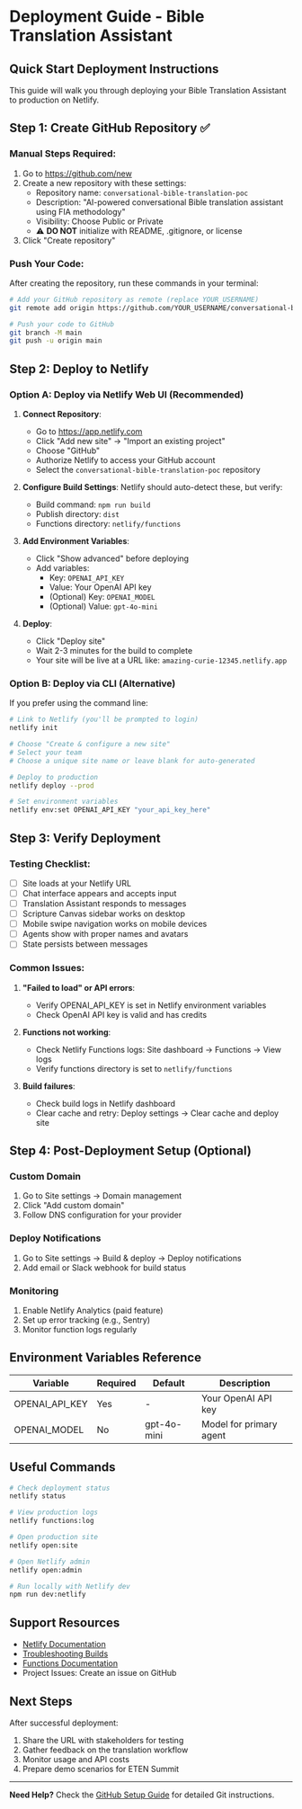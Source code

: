 # Deployment Guide - Bible Translation Assistant

## Quick Start Deployment Instructions

This guide will walk you through deploying your Bible Translation Assistant to production on Netlify.

## Step 1: Create GitHub Repository ✅

### Manual Steps Required:

1. Go to https://github.com/new
2. Create a new repository with these settings:
   - Repository name: `conversational-bible-translation-poc`
   - Description: "AI-powered conversational Bible translation assistant using FIA methodology"
   - Visibility: Choose Public or Private
   - ⚠️ **DO NOT** initialize with README, .gitignore, or license
3. Click "Create repository"

### Push Your Code:

After creating the repository, run these commands in your terminal:

```bash
# Add your GitHub repository as remote (replace YOUR_USERNAME)
git remote add origin https://github.com/YOUR_USERNAME/conversational-bible-translation-poc.git

# Push your code to GitHub
git branch -M main
git push -u origin main
```

## Step 2: Deploy to Netlify

### Option A: Deploy via Netlify Web UI (Recommended)

1. **Connect Repository**:

   - Go to https://app.netlify.com
   - Click "Add new site" → "Import an existing project"
   - Choose "GitHub"
   - Authorize Netlify to access your GitHub account
   - Select the `conversational-bible-translation-poc` repository

2. **Configure Build Settings**:
   Netlify should auto-detect these, but verify:

   - Build command: `npm run build`
   - Publish directory: `dist`
   - Functions directory: `netlify/functions`

3. **Add Environment Variables**:

   - Click "Show advanced" before deploying
   - Add variables:
     - Key: `OPENAI_API_KEY`
     - Value: Your OpenAI API key
     - (Optional) Key: `OPENAI_MODEL`
     - (Optional) Value: `gpt-4o-mini`

4. **Deploy**:
   - Click "Deploy site"
   - Wait 2-3 minutes for the build to complete
   - Your site will be live at a URL like: `amazing-curie-12345.netlify.app`

### Option B: Deploy via CLI (Alternative)

If you prefer using the command line:

```bash
# Link to Netlify (you'll be prompted to login)
netlify init

# Choose "Create & configure a new site"
# Select your team
# Choose a unique site name or leave blank for auto-generated

# Deploy to production
netlify deploy --prod

# Set environment variables
netlify env:set OPENAI_API_KEY "your_api_key_here"
```

## Step 3: Verify Deployment

### Testing Checklist:

- [ ] Site loads at your Netlify URL
- [ ] Chat interface appears and accepts input
- [ ] Translation Assistant responds to messages
- [ ] Scripture Canvas sidebar works on desktop
- [ ] Mobile swipe navigation works on mobile devices
- [ ] Agents show with proper names and avatars
- [ ] State persists between messages

### Common Issues:

1. **"Failed to load" or API errors**:

   - Verify OPENAI_API_KEY is set in Netlify environment variables
   - Check OpenAI API key is valid and has credits

2. **Functions not working**:

   - Check Netlify Functions logs: Site dashboard → Functions → View logs
   - Verify functions directory is set to `netlify/functions`

3. **Build failures**:
   - Check build logs in Netlify dashboard
   - Clear cache and retry: Deploy settings → Clear cache and deploy site

## Step 4: Post-Deployment Setup (Optional)

### Custom Domain

1. Go to Site settings → Domain management
2. Click "Add custom domain"
3. Follow DNS configuration for your provider

### Deploy Notifications

1. Go to Site settings → Build & deploy → Deploy notifications
2. Add email or Slack webhook for build status

### Monitoring

1. Enable Netlify Analytics (paid feature)
2. Set up error tracking (e.g., Sentry)
3. Monitor function logs regularly

## Environment Variables Reference

| Variable       | Required | Default     | Description             |
| -------------- | -------- | ----------- | ----------------------- |
| OPENAI_API_KEY | Yes      | -           | Your OpenAI API key     |
| OPENAI_MODEL   | No       | gpt-4o-mini | Model for primary agent |

## Useful Commands

```bash
# Check deployment status
netlify status

# View production logs
netlify functions:log

# Open production site
netlify open:site

# Open Netlify admin
netlify open:admin

# Run locally with Netlify dev
npm run dev:netlify
```

## Support Resources

- [Netlify Documentation](https://docs.netlify.com)
- [Troubleshooting Builds](https://docs.netlify.com/configure-builds/troubleshooting-tips/)
- [Functions Documentation](https://docs.netlify.com/functions/overview/)
- Project Issues: Create an issue on GitHub

## Next Steps

After successful deployment:

1. Share the URL with stakeholders for testing
2. Gather feedback on the translation workflow
3. Monitor usage and API costs
4. Prepare demo scenarios for ETEN Summit

---

**Need Help?** Check the [GitHub Setup Guide](./docs/GITHUB_SETUP.md) for detailed Git instructions.

